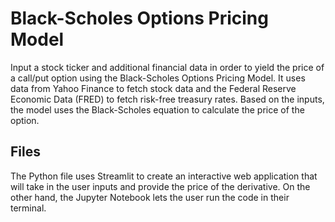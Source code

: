 # Black-Scholes Options Pricing Model
Input a stock ticker and additional financial data in order to yield the price of a call/put option using the Black-Scholes Options Pricing Model. It uses data from Yahoo Finance to fetch stock data and the Federal Reserve Economic Data (FRED) to fetch risk-free treasury rates. Based on the inputs, the model uses the Black-Scholes equation to calculate the price of the option.
## Files
The Python file uses Streamlit to create an interactive web application that will take in the user inputs and provide the price of the derivative. On the other hand, the Jupyter Notebook lets the user run the code in their terminal.
